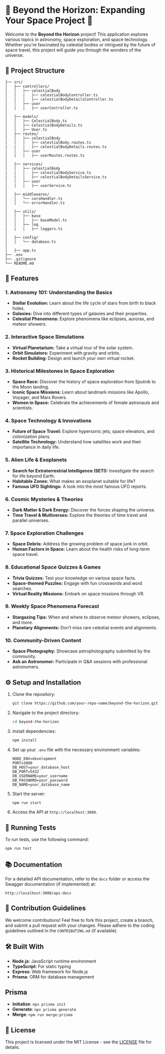 # 🌌 Beyond the Horizon: Expanding Your Space Project 🚀

Welcome to the **Beyond the Horizon** project! This application explores various topics in astronomy, space exploration, and space technology. Whether you're fascinated by celestial bodies or intrigued by the future of space travel, this project will guide you through the wonders of the universe.

## 📁 Project Structure

```
├── src/
│   ├── controllers/       
│   │   ├── celestialBody
|   |   |   ├── celestialBodyController.ts
|   |   |   ├── celestialBodyDetailsController.ts
│   │   ├── user
|   |   |   ├── userController.ts
│   
│   ├── models/             
│   │   ├── CelestialBody.ts
│   │   ├── CelestialBodyDetails.ts
│   │   ├── User.ts
│   ├── routes/             
│   │   ├── celestialBody
|   |   |   ├── celestialBody.routes.ts
|   |   |   ├── celestialBodyDetails.routes.ts
│   │   ├── user
|   |   |   ├── userRoutes.routes.ts
│   
│   ├── services/           
│   │   ├── celestialBody
|   |   |   ├── celestialBodyService.ts
|   |   |   ├── celestialBodyDetailsService.ts
│   │   ├── user
|   |   |   ├── userService.ts
│   
│   ├── middlewares/        
│   │   └── corsHandler.ts
│   │   └── errorHandler.ts
│   
│   ├── utils/               
│   │   ├── base
|   |   |   ├── baseModel.ts
│   │   ├── log
|   |   |   ├── loggers.ts
│   
│   ├── config/             
│   │   └── database.ts
│ 
│   ├── app.ts              
├── .env                     
├── .gitignore               
└── README.md                
```

## 🚀 Features

### 1. **Astronomy 101: Understanding the Basics**
   - **Stellar Evolution:** Learn about the life cycle of stars from birth to black holes.
   - **Galaxies:** Dive into different types of galaxies and their properties.
   - **Celestial Phenomena:** Explore phenomena like eclipses, auroras, and meteor showers.

### 2. **Interactive Space Simulations**
   - **Virtual Planetarium:** Take a virtual tour of the solar system.
   - **Orbit Simulators:** Experiment with gravity and orbits.
   - **Rocket Building:** Design and launch your own virtual rocket.

### 3. **Historical Milestones in Space Exploration**
   - **Space Race:** Discover the history of space exploration from Sputnik to the Moon landing.
   - **Iconic Space Missions:** Learn about landmark missions like Apollo, Voyager, and Mars Rovers.
   - **Women in Space:** Celebrate the achievements of female astronauts and scientists.

### 4. **Space Technology & Innovations**
   - **Future of Space Travel:** Explore hypersonic jets, space elevators, and colonization plans.
   - **Satellite Technology:** Understand how satellites work and their importance in daily life.

### 5. **Alien Life & Exoplanets**
   - **Search for Extraterrestrial Intelligence (SETI):** Investigate the search for life beyond Earth.
   - **Habitable Zones:** What makes an exoplanet suitable for life?
   - **Famous UFO Sightings:** A look into the most famous UFO reports.

### 6. **Cosmic Mysteries & Theories**
   - **Dark Matter & Dark Energy:** Discover the forces shaping the universe.
   - **Time Travel & Multiverses:** Explore the theories of time travel and parallel universes.

### 7. **Space Exploration Challenges**
   - **Space Debris:** Address the growing problem of space junk in orbit.
   - **Human Factors in Space:** Learn about the health risks of long-term space travel.

### 8. **Educational Space Quizzes & Games**
   - **Trivia Quizzes:** Test your knowledge on various space facts.
   - **Space-themed Puzzles:** Engage with fun crosswords and word searches.
   - **Virtual Reality Missions:** Embark on space missions through VR.

### 9. **Weekly Space Phenomena Forecast**
   - **Stargazing Tips:** When and where to observe meteor showers, eclipses, and more.
   - **Planetary Alignments:** Don’t miss rare celestial events and alignments.

### 10. **Community-Driven Content**
   - **Space Photography:** Showcase astrophotography submitted by the community.
   - **Ask an Astronomer:** Participate in Q&A sessions with professional astronomers.

## ⚙️ Setup and Installation

1. Clone the repository:
   ```bash
   git clone https://github.com/your-repo-name/beyond-the-horizon.git
   ```
   
2. Navigate to the project directory:
   ```bash
   cd beyond-the-horizon
   ```

3. Install dependencies:
   ```bash
   npm install
   ```

4. Set up your `.env` file with the necessary environment variables:
   ```
   NODE_ENV=development
   PORT=3000
   DB_HOST=your_database_host
   DB_PORT=5432
   DB_USERNAME=your_username
   DB_PASSWORD=your_password
   DB_NAME=your_database_name
   ```

5. Start the server:
   ```bash
   npm run start
   ```

6. Access the API at `http://localhost:3000`.

## 🧪 Running Tests

To run tests, use the following command:
```bash
npm run test
```

## 📚 Documentation

For a detailed API documentation, refer to the `docs` folder or access the Swagger documentation (if implemented) at:
```
http://localhost:3000/api-docs
```

## 🌟 Contribution Guidelines

We welcome contributions! Feel free to fork this project, create a branch, and submit a pull request with your changes. Please adhere to the coding guidelines outlined in the `CONTRIBUTING.md` (if available).

## 🛠️ Built With

- **Node.js**: JavaScript runtime environment
- **TypeScript**: For static typing
- **Express**: Web framework for Node.js
- **Prisma**: ORM for database management

## Prisma
- **Initialize**: `npx prisma init`
- **Generate**: `npx prisma generate`
- **Merge**: `npm run merge:prisma`

## 📜 License

This project is licensed under the MIT License - see the [LICENSE](LICENSE) file for details.
